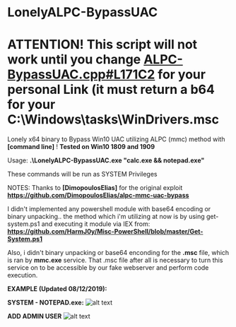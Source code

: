 # LonelyALPC-BypassUAC
# ATTENTION! This script will not work until you change [ALPC-BypassUAC.cpp#L171C2](Lonely-alpc-mmc-uac-bypass/ALPC-BypassUAC/ALPC-BypassUAC.cpp#L171C2) for your personal Link (it must return a b64 for your C:\\Windows\\tasks\\WinDrivers.msc
Lonely x64 binary to Bypass Win10 UAC utilizing ALPC (mmc) method with **[command line]** !
**Tested on Win10 1809 and 1909** 

Usage: **.\LonelyALPC-BypassUAC.exe "calc.exe && notepad.exe"** 

These commands will be run as SYSTEM Privileges

NOTES:
Thanks to **[DimopoulosElias]** for the original exploit
**https://github.com/DimopoulosElias/alpc-mmc-uac-bypass** 

I didn't implemented any powershell module with base64 encoding or binary unpacking.. the method which i'm utilizing at now  is by using get-system.ps1 and executing it module via IEX from: 
**https://github.com/HarmJ0y/Misc-PowerShell/blob/master/Get-System.ps1** 

Also, i didn't binary unpacking or base64 enconding for the **.msc** file, which is ran by **mmc.exe**  service. That .msc file after all is necessary to turn this service on to be accessible by our fake webserver and perform code execution.

**EXAMPLE (Updated 08/12/2019):**

**SYSTEM - NOTEPAD.exe:**
![alt text](1.png)

**ADD ADMIN USER**
![alt text](2.png)
